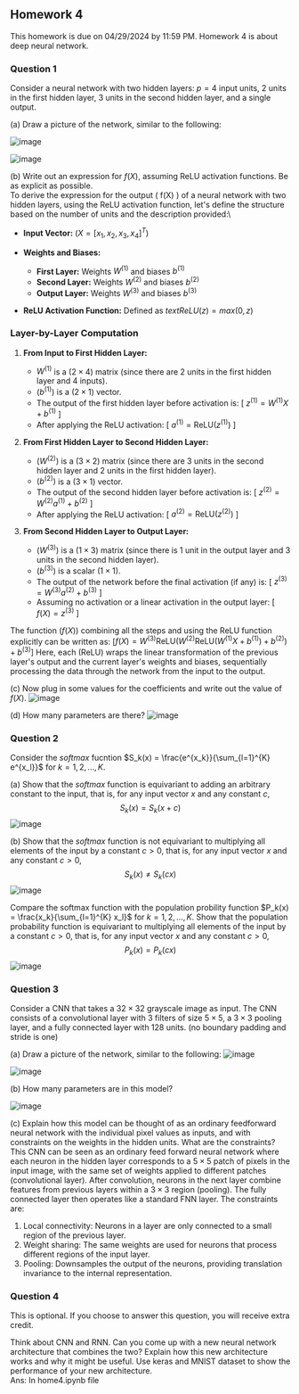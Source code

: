 ## Homework 4
This homework is due on 04/29/2024 by 11:59 PM. Homework 4 is about deep neural network.

### Question 1 
Consider a neural network with two hidden layers: $p=4$ input units, $2$ units in the first hidden layer, $3$ units in the second hidden layer, and a single output.

(a) Draw a picture of the network, similar to the following: 

![image](./1a.png)

![image](./Colored_neural_network.svg)

(b) Write out an expression for $f(X)$, assuming ReLU activation functions. Be as explicit as possible.\
To derive the expression for the output \( f(X) \) of a neural network with two hidden layers, using the ReLU activation function, let's define the structure based on the number of units and the description provided:\
- **Input Vector:** $( X = [x_1, x_2, x_3, x_4]^T)$
- **Weights and Biases:**
  - **First Layer:** Weights $W^{(1)}$ and biases $b^{(1)}$
  - **Second Layer:** Weights $W^{(2)}$ and biases $b^{(2)}$
  - **Output Layer:** Weights $W^{(3)}$ and biases $b^{(3)}$

- **ReLU Activation Function:** Defined as $text{ReLU}(z)= max (0, z)$

### Layer-by-Layer Computation

1. **From Input to First Hidden Layer:**
   - $W^{(1)}$ is a $(2 \times 4)$ matrix (since there are 2 units in the first hidden layer and 4 inputs).
   - $( b^{(1)})$ is a $(2 \times 1)$ vector.
   - The output of the first hidden layer before activation is:
     [
     $z^{(1)} = W^{(1)}X + b^{(1)}$
     ]
   - After applying the ReLU activation:
     [
     $a^{(1)} = \text{ReLU}(z^{(1)})$
     ]

2. **From First Hidden Layer to Second Hidden Layer:**
   - $(W^{(2)})$ is a $(3 \times 2)$ matrix (since there are 3 units in the second hidden layer and 2 units in the first hidden layer).
   - $(b^{(2)})$ is a $(3 \times 1)$ vector.
   - The output of the second hidden layer before activation is:
     [
     $z^{(2)} = W^{(2)}a^{(1)} + b^{(2)}$
     ]
   - After applying the ReLU activation:
     [
     $a^{(2)} = \text{ReLU}(z^{(2)})$
     ]

3. **From Second Hidden Layer to Output Layer:**
   - $( W^{(3)})$ is a $(1 \times 3)$ matrix (since there is 1 unit in the output layer and 3 units in the second hidden layer).
   - $( b^{(3)})$ is a scalar $(1 \times 1)$.
   - The output of the network before the final activation (if any) is:
     [
     $z^{(3)} = W^{(3)}a^{(2)} + b^{(3)}$
     ]
   - Assuming no activation or a linear activation in the output layer:
     [
     $f(X) = z^{(3)}$
     ]

The function $( f(X))$ combining all the steps and using the ReLU function explicitly can be written as:
[$f(X) = W^{(3)}\text{ReLU}(W^{(2)}\text{ReLU}(W^{(1)}X + b^{(1)}) + b^{(2)}) + b^{(3)}$]
Here, each $(\text{ReLU})$ wraps the linear transformation of the previous layer's output and the current layer's weights and biases, sequentially processing the data through the network from the input to the output.

(c) Now plug in some values for the coefficients and write out the value of $f(X)$.
![image](./1c.png)



(d) How many parameters are there?
![image](./1d.png)

### Question 2
Consider the *softmax* fucntion $S_k(x) = \frac{e^{x_k}}{\sum_{l=1}^{K} e^{x_l}}$ for $k=1,2,...,K$.

(a) Show that the *softmax* function is equivariant to adding an arbitrary constant to the input, that is, for any input vector $x$ and any constant $c$, 
$$S_k(x) = S_k(x+c)$$
![image](./2a.png)


(b) Show that the *softmax* function is not equivariant to multiplying all elements of the input by a constant $c>0$, that is, for any input vector $x$ and any constant $c>0$,
$$S_k(x) \neq S_k(cx)$$
![image](./2b_part2.png)

Compare the softmax function with the population probility function $P_k(x) = \frac{x_k}{\sum_{l=1}^{K} x_l}$ for $k=1,2,...,K$. Show that the population probability function is equivariant to multiplying all elements of the input by a constant $c>0$, that is, for any input vector $x$ and any constant $c>0$,
$$P_k(x) = P_k(cx)$$
![image](./2b_part1.png)


### Question 3 
Consider a CNN that takes a $32 \times 32$ grayscale image as input. The CNN consists of a convolutional layer with $3$ filters of size $5 \times 5$, a $3 \times 3$ pooling layer, and a fully connected layer with $128$ units. (no boundary padding and stride is one)

(a) Draw a picture of the network, similar to the following:
![image](./3d.png)


![image](./90650dnn2.jpeg)

(b) How many parameters are in this model?

![image](./3b.png)


(c) Explain how this model can be thought of as an ordinary feedforward neural network with the individual pixel values as inputs, and with constraints on the weights in the hidden units. What are the constraints?
This CNN can be seen as an ordinary feed forward neural network where each neuron in the hidden layer corresponds to a $5 \times 5$ patch of pixels in the input image, with the same set of weights applied to different patches (convolutional layer). After convolution, neurons in the next layer combine features from previous layers within a $3 \times 3$ region (pooling). The fully connected layer then operates like a standard FNN layer. The constraints are:
1. Local connectivity: Neurons in a layer are only connected to a small region of the previous layer.
2. Weight sharing: The same weights are used for neurons that process different regions of the input layer.
3. Pooling: Downsamples the output of the neurons, providing translation invariance to the internal representation.

### Question 4 
This is optional. If you choose to answer this question, you will receive extra credit.

Think about CNN and RNN. Can you come up with a new neural network architecture that combines the two? Explain how this new architecture works and why it might be useful.
Use keras and MNIST dataset to show the performance of your new architecture.<br>
Ans: In home4.ipynb file
